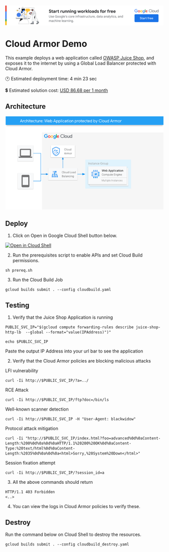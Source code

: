 [![banner](../banner.png)](https://cloud.google.com/?utm_source=github&utm_medium=referral&utm_campaign=GCP&utm_content=packages_repository_banner)


# Cloud Armor Demo

This example deploys a web application called [OWASP Juice Shop](https://owasp.org/www-project-juice-shop/), and exposes it to the internet by using a Global Load Balancer protected with Cloud Armor.

:clock1: Estimated deployment time: 4 min 23 sec

:heavy_dollar_sign: Estimated solution cost: [USD 86.68 per 1 month](https://cloud.google.com/products/calculator/#id=4690c11f-35e2-4eb1-9565-efb1fdd5faba)

## Architecture
![architecture](architecture.png)

## Deploy

1. Click on Open in Google Cloud Shell button below.
<a href="https://ssh.cloud.google.com/cloudshell/editor?cloudshell_git_repo=https://github.com/GoogleCloudPlatform/click-to-deploy-solutions&cloudshell_workspace=cloud-armor-demo&cloudshell_open_in_editor=terraform/terraform.tfvars" target="_new">
    <img alt="Open in Cloud Shell" src="https://gstatic.com/cloudssh/images/open-btn.svg">
</a>

2. Run the prerequisites script to enable APIs and set Cloud Build permissions.
```
sh prereq.sh
```

3. Run the Cloud Build Job
```
gcloud builds submit . --config cloudbuild.yaml
```
## Testing

1. Verify that the Juice Shop Application is running
```
PUBLIC_SVC_IP="$(gcloud compute forwarding-rules describe juice-shop-http-lb  --global --format="value(IPAddress)")"
```
```
echo $PUBLIC_SVC_IP
```
Paste the output IP Address into your url bar to see the application

2. Verify that the Cloud Armor policies are blocking malicious attacks

LFI vulnerability

```
curl -Ii http://$PUBLIC_SVC_IP/?a=../
```

RCE Attack

```
curl -Ii http://$PUBLIC_SVC_IP/ftp?doc=/bin/ls
```

Well-known scanner detection
```
curl -Ii http://$PUBLIC_SVC_IP -H "User-Agent: blackwidow"
```

Protocol attack mitigation
```
curl -Ii "http://$PUBLIC_SVC_IP/index.html?foo=advanced%0d%0aContent-Length:%200%0d%0a%0d%0aHTTP/1.1%20200%20OK%0d%0aContent-Type:%20text/html%0d%0aContent-Length:%2035%0d%0a%0d%0a<html>Sorry,%20System%20Down</html>"
```

Session fixation attempt
```
curl -Ii http://$PUBLIC_SVC_IP/?session_id=a
```
3. All the above commands should return
```
HTTP/1.1 403 Forbidden
<..>
```

4. You can view the logs in Cloud Armor policies to verify these.

## Destroy
Run the command below on Cloud Shell to destroy the resources.
```
gcloud builds submit . --config cloudbuild_destroy.yaml
```
